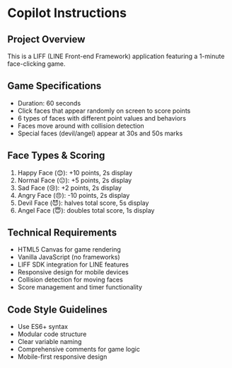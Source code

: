 # Copilot Instructions

<!-- Use this file to provide workspace-specific custom instructions to Copilot. For more details, visit https://code.visualstudio.com/docs/copilot/copilot-customization#_use-a-githubcopilotinstructionsmd-file -->

## Project Overview
This is a LIFF (LINE Front-end Framework) application featuring a 1-minute face-clicking game.

## Game Specifications
- Duration: 60 seconds
- Click faces that appear randomly on screen to score points
- 6 types of faces with different point values and behaviors
- Faces move around with collision detection
- Special faces (devil/angel) appear at 30s and 50s marks

## Face Types & Scoring
1. Happy Face (😊): +10 points, 2s display
2. Normal Face (😐): +5 points, 2s display  
3. Sad Face (😢): +2 points, 2s display
4. Angry Face (😠): -10 points, 2s display
5. Devil Face (😈): halves total score, 5s display
6. Angel Face (😇): doubles total score, 1s display

## Technical Requirements
- HTML5 Canvas for game rendering
- Vanilla JavaScript (no frameworks)
- LIFF SDK integration for LINE features
- Responsive design for mobile devices
- Collision detection for moving faces
- Score management and timer functionality

## Code Style Guidelines
- Use ES6+ syntax
- Modular code structure
- Clear variable naming
- Comprehensive comments for game logic
- Mobile-first responsive design
